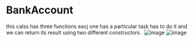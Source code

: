 # BankAccount

this calss has three functions eacj one has a particular task has to do it and we can return its result using two different constructors .
![image](https://github.com/user-attachments/assets/9a3c657e-472a-43ea-9402-996810bcbb4a)
![image](https://github.com/user-attachments/assets/bd8dc8f5-7d4c-456f-9d3e-d4ed4ec06df2)
